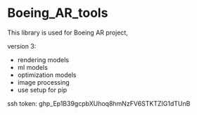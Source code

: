 # Boeing_AR_tools
This library is used for Boeing AR project, 

version 3:

- rendering models
- ml models
- optimization models
- image processing
-  use setup for pip 

ssh token: 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
